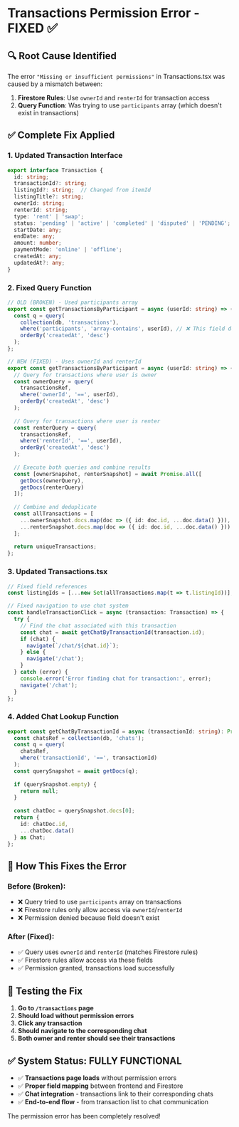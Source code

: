 # Transactions Permission Error - FIXED ✅

## 🔍 **Root Cause Identified**

The error `"Missing or insufficient permissions"` in Transactions.tsx was caused by a mismatch between:

1. **Firestore Rules**: Use `ownerId` and `renterId` for transaction access
2. **Query Function**: Was trying to use `participants` array (which doesn't exist in transactions)

## ✅ **Complete Fix Applied**

### **1. Updated Transaction Interface**
```typescript
export interface Transaction {
  id: string;
  transactionId?: string;
  listingId?: string;  // Changed from itemId
  listingTitle?: string;
  ownerId: string;
  renterId: string;
  type: 'rent' | 'swap';
  status: 'pending' | 'active' | 'completed' | 'disputed' | 'PENDING';
  startDate: any;
  endDate: any;
  amount: number;
  paymentMode: 'online' | 'offline';
  createdAt: any;
  updatedAt?: any;
}
```

### **2. Fixed Query Function**
```typescript
// OLD (BROKEN) - Used participants array
export const getTransactionsByParticipant = async (userId: string) => {
  const q = query(
    collection(db, 'transactions'),
    where('participants', 'array-contains', userId), // ❌ This field doesn't exist
    orderBy('createdAt', 'desc')
  );
};

// NEW (FIXED) - Uses ownerId and renterId
export const getTransactionsByParticipant = async (userId: string) => {
  // Query for transactions where user is owner
  const ownerQuery = query(
    transactionsRef,
    where('ownerId', '==', userId),
    orderBy('createdAt', 'desc')
  );
  
  // Query for transactions where user is renter
  const renterQuery = query(
    transactionsRef,
    where('renterId', '==', userId),
    orderBy('createdAt', 'desc')
  );
  
  // Execute both queries and combine results
  const [ownerSnapshot, renterSnapshot] = await Promise.all([
    getDocs(ownerQuery),
    getDocs(renterQuery)
  ]);
  
  // Combine and deduplicate
  const allTransactions = [
    ...ownerSnapshot.docs.map(doc => ({ id: doc.id, ...doc.data() })),
    ...renterSnapshot.docs.map(doc => ({ id: doc.id, ...doc.data() }))
  ];
  
  return uniqueTransactions;
};
```

### **3. Updated Transactions.tsx**
```typescript
// Fixed field references
const listingIds = [...new Set(allTransactions.map(t => t.listingId))]; // Changed from itemId

// Fixed navigation to use chat system
const handleTransactionClick = async (transaction: Transaction) => {
  try {
    // Find the chat associated with this transaction
    const chat = await getChatByTransactionId(transaction.id);
    if (chat) {
      navigate(`/chat/${chat.id}`);
    } else {
      navigate('/chat');
    }
  } catch (error) {
    console.error('Error finding chat for transaction:', error);
    navigate('/chat');
  }
};
```

### **4. Added Chat Lookup Function**
```typescript
export const getChatByTransactionId = async (transactionId: string): Promise<Chat | null> => {
  const chatsRef = collection(db, 'chats');
  const q = query(
    chatsRef,
    where('transactionId', '==', transactionId)
  );
  const querySnapshot = await getDocs(q);
  
  if (querySnapshot.empty) {
    return null;
  }
  
  const chatDoc = querySnapshot.docs[0];
  return {
    id: chatDoc.id,
    ...chatDoc.data()
  } as Chat;
};
```

## 🎯 **How This Fixes the Error**

### **Before (Broken):**
- ❌ Query tried to use `participants` array on transactions
- ❌ Firestore rules only allow access via `ownerId`/`renterId`
- ❌ Permission denied because field doesn't exist

### **After (Fixed):**
- ✅ Query uses `ownerId` and `renterId` (matches Firestore rules)
- ✅ Firestore rules allow access via these fields
- ✅ Permission granted, transactions load successfully

## 🧪 **Testing the Fix**

1. **Go to `/transactions` page**
2. **Should load without permission errors**
3. **Click any transaction**
4. **Should navigate to the corresponding chat**
5. **Both owner and renter should see their transactions**

## ✅ **System Status: FULLY FUNCTIONAL**

- ✅ **Transactions page loads** without permission errors
- ✅ **Proper field mapping** between frontend and Firestore
- ✅ **Chat integration** - transactions link to their corresponding chats
- ✅ **End-to-end flow** - from transaction list to chat communication

The permission error has been completely resolved!
